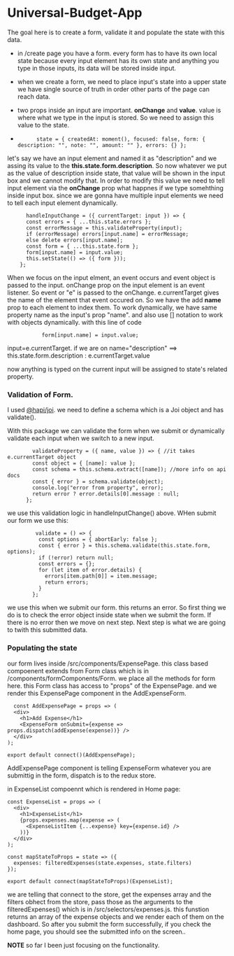 # Universal-Budget-App
The goal here is to create a form, validate it and populate the state with this data.

- in /create page you have a form. every form has to have its own local state because every input element has its own state and anything you type in those inputs, its data will be stored inside input.
- when we create a form, we need to place input's state into a upper state we have single source of truth in order other parts of the page can reach data.

- two props inside an input are important. **onChange** and **value**. value is where what we type in the input is stored. So we need to assign this value to the state.

- `      state = {
          createdAt: moment(),
          focused: false,
          form: {
            description: "",
            note: "",
            amount: ""
          },
          errors: {}
        };`

let's say we have an input element and named it as "description"  and we assing its value to the **this.state.form.description**. So now whatever we put as the value of description inside state, that value will be shown in the input box and we cannot modify that. In order to modify this value we need to tell input element via the **onChange** prop what happnes if we type somehthing inside input box. since we are gonna have multiple input elements we need to tell each input element dynamically. 

          handleInputChange = ({ currentTarget: input }) => {
          const errors = { ...this.state.errors };
          const errorMessage = this.validateProperty(input);
          if (errorMessage) errors[input.name] = errorMessage;
          else delete errors[input.name];
          const form = { ...this.state.form };
          form[input.name] = input.value;
          this.setState(() => ({ form }));
        };
        
 When we focus on the input elment, an event occurs and event object is passed to the input. onChange prop on the input element is an event listener. So event or "e" is passed to the onChange. e.currentTarget gives the name of the element that event occured on. So we have the add **name** prop to each element to index them. To work dynamically, we have same property name as the input's prop "name". and also use [] notation to work with objects dynamically.  with this line of code 
 
               form[input.name] = input.value;
               
  input=e.currentTarget. if we are on name="description" ==> this.state.form.description : e.currentTarget.value
  
  now anything is typed on the current input will be assigned to state's related property.
  
  ### Validation of Form.
  
  I used [@hapi/joi](https://hapi.dev/module/joi/#introduction). we need to define a schema which is a Joi object and has validate().
  
  With this package we can validate the form when we submit or dynamically validate each input when we switch to a new input. 
  
            validateProperty = ({ name, value }) => { //it takes e.currentTarget object
            const object = { [name]: value }; 
            const schema = this.schema.extract([name]); //more info on api docs
            const { error } = schema.validate(object);
            console.log("error from property", error);
            return error ? error.details[0].message : null;
          };
          
   we use this validation logic in handleInputChange() above. WHen submit our form we use this:
   
             validate = () => {
              const options = { abortEarly: false };
              const { error } = this.schema.validate(this.state.form, options);
              if (!error) return null;
              const errors = {};
              for (let item of error.details) {
                errors[item.path[0]] = item.message;
                return errors;
              }
            };
   we use this when we submit our form. this returns an error. So first thing we do is to check the error object inside state when we submit the form. If there is no error then we move on next step. Next step is what we are going to twith this submitted data.
   
### Populating the state 

our form lives inside /src/components/ExpensePage. this class based compoenent extends from Form class which is in /components/formComponents/Form. we place all the methods for form here. this Form class has access to "props" of the ExpensePage. and we render this ExpensePage component in the AddExpenseForm.

      const AddExpensePage = props => (
      <div>
        <h1>Add Expense</h1>
        <ExpenseForm onSubmit={expense => props.dispatch(addExpense(expense))} />
      </div>
    );

    export default connect()(AddExpensePage);

  AddExpensePage component is telling ExpenseForm whatever you are submittig in the form, dispatch is to the redux store. 

   
   in ExpenseList compoennt which is rendered in Home page:
   
    const ExpenseList = props => (
      <div>
        <h1>ExpenseList</h1>
        {props.expenses.map(expense => (
          <ExpenseListItem {...expense} key={expense.id} />
        ))}
      </div>
    );

    const mapStateToProps = state => ({
      expenses: filteredExpenses(state.expenses, state.filters)
    });

    export default connect(mapStateToProps)(ExpenseList);

 we are telling that connect to the store, get the expenses array and the filters obhect from the store, pass those as the arguments to the filteredExpenses() which is in /src/selectors/expenses.js. this funstion returns an array of the expense objects and we render each of them on the dashboard. So after you submit the form successfully, if you check the home page, you should see the submitted info on the screen..
 
 **NOTE** so far I been just focusing on the functionality. 

